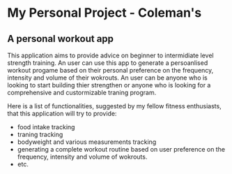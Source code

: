 # My Personal Project - Coleman's

## A personal workout app

This application aims to provide advice on beginner to intermidiate level strength training.
An user can use this app to generate a persoanlised workout progame based on their personal preference on the frequency, intensity and volume of their wokrouts.
An user can be anyone who is looking to start building thier strengthen or anyone who is looking for a comprehensive and custormizable traning program.

Here is a list of functionalities, suggested by my fellow fitness enthusiasts, that this application will try to provide:
- food intake tracking
- traning tracking
- bodyweight and various measurements tracking
- generating a complete workout routine based on user preference on the frequency, intensity and volume of wokrouts.
- etc.
